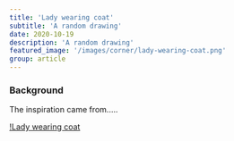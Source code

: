 ```yaml
---
title: 'Lady wearing coat'
subtitle: 'A random drawing'
date: 2020-10-19
description: 'A random drawing'
featured_image: '/images/corner/lady-wearing-coat.png'
group: article
---
```


###  Background
The inspiration came from.....

[!Lady wearing coat]('/images/corner/lady-wearing-coat.png'')
